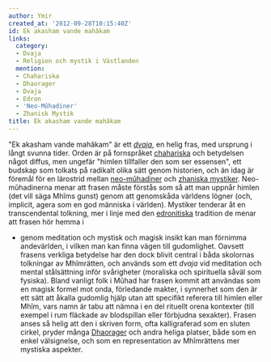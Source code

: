 ```yaml
---
author: Ymir
created_at: '2012-09-28T10:15:40Z'
id: Ek akasham vande mahâkam
links:
  category:
  - Dvaja
  - Religion och mystik i Västlanden
  mention:
  - Chahariska
  - Dhaorager
  - Dvaja
  - Edron
  - 'Neo-Mûhadiner'
  - Zhanisk Mystik
title: Ek akasham vande mahâkam
---
```


"Ek akasham vande mahâkam" är ett [*dvaja*], en helig fras, med ursprung i långt svunna tider. Orden
är på fornspråket [chahariska] och betydelsen något diffus, men ungefär "himlen tillfaller den som
ser essensen", ett budskap som tolkats på radikalt olika sätt genom historien, och än idag är
föremål för en lärostrid mellan [neo-mûhadiner] och [zhaniska mystiker]. Neo-mûhadinerna menar att
frasen måste förstås som så att man uppnår himlen (det vill säga Mhîms gunst) genom att genomskåda
världens lögner (och, implicit, agera som en god människa i världen). Mystiker tenderar åt en
transcendental tolkning, mer i linje med den [edronitiska] tradition de menar att frasen hör hemma i
- genom meditation och mystisk och magisk insikt kan man förnimma andevärlden, i vilken man kan
finna vägen till gudomlighet. Oavsett frasens verkliga betydelse har den dock blivit central i båda
skolornas tolkningar av Mhîmrätten, och används som ett *dvaja* vid meditation och mental
stålsättning inför svårigheter (moraliska och spirituella såväl som fysiska). Bland vanligt folk i
Mûhad har frasen kommit att användas som en magisk formel mot onda, förledande makter, i synnerhet
som den är ett sätt att åkalla gudomlig hjälp utan att specifikt referera till himlen eller Mhîm,
vars namn är tabu att nämna i en del rituellt orena kontexter (till exempel i rum fläckade av
blodspillan eller förbjudna sexakter). Frasen anses så helig att den i skriven form, ofta
kalligraferad som en sluten cirkel, pryder många [Dhaorager] och andra heliga platser, både som en
enkel välsignelse, och som en representation av Mhîmrättens mer mystiska aspekter.

  [*dvaja*]: Dvaja
  [chahariska]: Chahariska
  [neo-mûhadiner]: Neo-Mûhadiner
  [zhaniska mystiker]: Zhanisk_Mystik
  [edronitiska]: Edron
  [Dhaorager]: Dhaorager